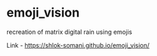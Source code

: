 # emoji_vision
recreation of matrix digital rain using emojis  

Link - https://shlok-somani.github.io/emoji_vision/

